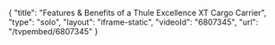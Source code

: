 {
    "title": "Features & Benefits of a Thule Excellence XT Cargo Carrier",
    "type": "solo",
    "layout": "iframe-static",
    "videoId": "6807345",
    "url": "\/tvpembed\/6807345"
}